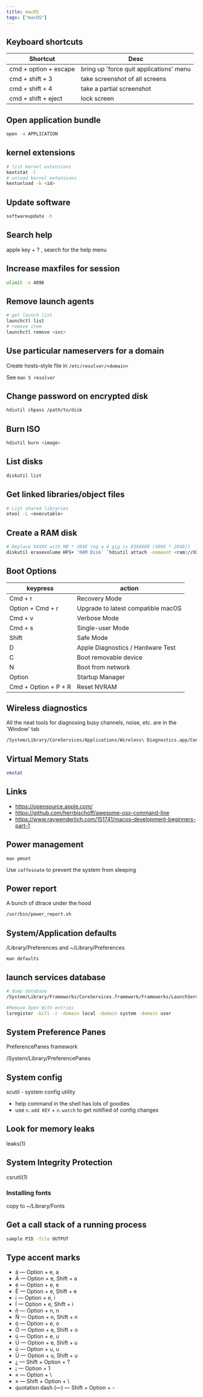 ```yaml
---
title: macOS
tags: ["macOS"]
---
```


## Keyboard shortcuts

| Shortcut              | Desc                                    |
|-----------------------|-----------------------------------------|
| cmd + option + escape | bring up 'force quit applications' menu |
| cmd + shift + 3       | take screenshot of all screens          |
| cmd + shift + 4       | take a partial screenshot               |
| cmd + shift + eject   | lock screen                             |


Open application bundle
-----------------------
```bash
open -a APPLICATION
```

## kernel extensions
```bash
# list kernel extensions
kextstat -l
# unload kernel extensions
kextunload -b <id>
```

## Update software
```bash
softwareupdate -h
```

## Search help
apple key + ? , search for the help menu

## Increase maxfiles for session
```bash
ulimit -n 4096
```

## Remove launch agents
```bash
# get launch list
launchctl list
# remove item
launchctl remove <svc>
```

## Use particular nameservers for a domain

Create hosts-style file in `/etc/resolver/<domain>`

See `man 5 resolver`

## Change password on encrypted disk
```bash
hdiutil chpass /path/to/disk
```

## Burn ISO
```bash
hdiutil burn <image>
```

## List disks
```bash
diskutil list
```

## Get linked libraries/object files
```bash
# List shared libraries
otool -L <executable>
```
<!---
.. TODO look more into otool's operations
-->

## Create a RAM disk
```bash
# Replace XXXXX with MB * 2048 (eg a 4 gig is 8388608 (4096 * 2048))
diskutil erasevolume HFS+ 'RAM Disk' `hdiutil attach -nomount <ram://XXXXX>`
```

## Boot Options

| keypress             | action                             |
|----------------------|------------------------------------|
| Cmd + r              | Recovery Mode                      |
| Option + Cmd + r     | Upgrade to latest compatible macOS |
| Cmd + v              | Verbose Mode                       |
| Cmd + s              | Single-user Mode                   |
| Shift                | Safe Mode                          |
| D                    | Apple Diagnostics / Hardware Test  |
| C                    | Boot removable device              |
| N                    | Boot from network                  |
| Option               | Startup Manager                    |
| Cmd + Option + P + R | Reset NVRAM                        |

## Wireless diagnostics

All the neat tools for diagnosing busy channels, noise, etc. are in the 'Window' tab

```bash
/System/Library/CoreServices/Applications/Wireless\ Diagnostics.app/Contents/MacOS/Wireless\ Diagnostics
```

## Virtual Memory Stats
```bash
vmstat
```

## Links

* <https://opensource.apple.com/>
* <https://github.com/herrbischoff/awesome-osx-command-line>
* <https://www.raywenderlich.com/151741/macos-development-beginners-part-1>

## Power management

``man pmset``

Use ``caffeinate`` to prevent the system from sleeping

## Power report

A bunch of dtrace under the hood

```bash
/usr/bin/power_report.sh
```

## System/Application defaults

/Library/Preferences and ~/Library/Preferences

``man defaults``

## launch services database
```bash
# dump database
/System/Library/Frameworks/CoreServices.framework/Frameworks/LaunchServices.framework/Support/lsregister -dump

#Remove Open With entries
lsregister -kill -r -domain local -domain system -domain user
```

## System Preference Panes
PreferencePanes framework

/System/Library/PreferencePanes

## System config
scutil - system config utility
- help command in the shell has lots of goodies
- use ``n.add KEY`` + ``n.watch`` to get notified of config changes

## Look for memory leaks
leaks(1)

## System Integrity Protection
csrutil(1)

### Installing fonts
copy to ~/Library/Fonts

## Get a call stack of a running process
```bash
sample PID -file OUTPUT
```

## Type accent marks

* á — Option + e, a
* Á — Option + e, Shift + a
* é — Option + e, e
* É — Option + e, Shift + e
* í — Option + e, i
* Í — Option + e, Shift + i
* ñ — Option + n, n
* Ñ — Option + n, Shift + n
* ó — Option + e, o
* Ó — Option + e, Shift + o
* ú — Option + e, u
* Ú — Option + e, Shift + u
* ü — Option + u, u
* Ü — Option + u, Shift + u
* ¿ — Shift + Option + ?
* ¡ — Option + 1
* « — Option + \
* » — Shift + Option + \
* quotation dash (—) — Shift + Option + -
